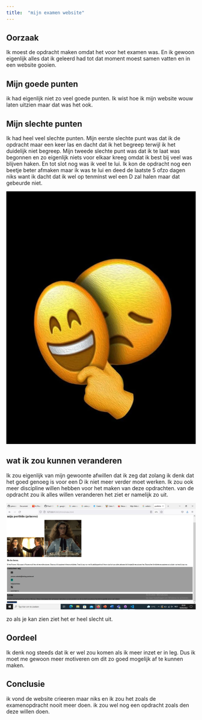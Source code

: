 ```yaml
---
title:  "mijn examen website"
---
```

<!--waarom ik mijn tweede project heb gemaakt-->
## Oorzaak

Ik moest de opdracht maken omdat het voor het examen was. En ik gewoon eigenlijk alles dat ik geleerd had tot dat moment moest samen vatten en in een website gooien.

<!--wat ik goed heb gedaan bij dit project-->
## Mijn goede punten

ik had eigenlijk niet zo veel goede punten. Ik wist hoe ik mijn website wouw laten uitzien maar dat was het ook.

<!--wat ik slecht heb gedaan bij dit project-->
## Mijn slechte punten

Ik had heel veel slechte punten. Mijn eerste slechte punt was dat ik de opdracht maar een keer las en dacht dat ik het begreep terwijl ik het duidelijk niet begreep. Mijn tweede slechte punt was dat ik te laat was begonnen en zo eigenlijk niets voor elkaar kreeg omdat ik best bij veel was blijven haken. En tot slot nog was ik veel te lui. Ik kon de opdracht nog een beetje beter afmaken maar ik was te lui en deed de laatste 5 ofzo dagen niks want ik dacht dat ik wel op tenminst wel een D zal halen maar dat gebeurde niet.

![Two-face emojie omdat ik aan de buitekant mij blij vertoon maar aan de binnen kant totaal niet blij ben met dit resultaat.](../assets/images/two-face.webp)

<!--wat ik zou kunnen veranderen-->
## wat ik zou kunnen veranderen

Ik zou eigenlijk van mijn gewoonte afwillen dat ik zeg dat zolang ik denk dat het goed genoeg is voor een D ik niet meer verder moet werken. Ik zou ook meer discipline willen hebben voor het maken van deze opdrachten. van de opdracht zou ik alles willen veranderen het ziet er namelijk zo uit.

![een afbeelding ven een deel van mijn examen opdracht.](../assets/images/examen%20opdracht.jpg)

zo als je kan zien ziet het er heel slecht uit.

<!--wat ik zelf vond van hoe ik werkte-->
## Oordeel

Ik denk nog steeds dat ik er wel zou komen als ik meer inzet er in leg. Dus ik moet me gewoon meer motiveren om dit zo goed mogelijk af te kunnen maken.

<!--wat ik eigenlijk vond van dit project-->
## Conclusie

ik vond de website crieeren maar niks en ik zou het zoals de examenopdracht nooit meer doen. ik zou wel nog een opdracht zoals den deze willen doen.